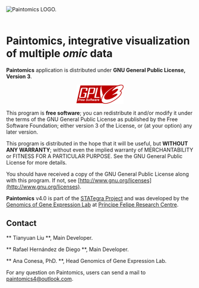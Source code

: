 <div class="imageContainer" style="" >
    <img src="paintomics_150x690.png" title="Paintomics LOGO." style=" height: 70px !important; margin-bottom: 20px; ">
</div>

# Paintomics, integrative visualization of multiple *omic* data      

**Paintomics** application is distributed under **GNU General Public License, Version 3**.

<div class="imageContainer" style="text-align:center; font-size:10px; color:#898989" >
    <img src="img/gplv3-127x51.png" title="GNU GENERAL PUBLIC LICENSE Version 3 logo."/>
</div>                              

This program is **free software**; you can redistribute it and/or modify it under the terms of the GNU General Public License as published by the Free Software Foundation; either version 3 of the License, or (at your option) any later version.

This program is distributed in the hope that it will be useful, but **WITHOUT ANY WARRANTY**; without even the implied warranty of MERCHANTABILITY or FITNESS FOR A PARTICULAR PURPOSE. See the GNU General Public License for more details.

You should have received a copy of the GNU General Public License along with this program. If not, see [http://www.gnu.org/licenses](http://www.gnu.org/licenses).

**Paintomics** v4.0 is part of the [STATegra Project](http://stategra.eu) and was developed by the [Genomics of Gene Expression Lab](http://bioinfo.cipf.es/aconesawp/) at [Príncipe Felipe Research Centre](http://www.cipf.es/).

## Contact

** Tianyuan Liu **, Main Developer.

** Rafael Hernández de Diego **, Main Developer.

** Ana Conesa, PhD. **, Head Genomics of Gene Expression Lab.

For any question on Paintomics, users can send a mail to [paintomics4@outlook.com](mailto:paintomics4@outlook.com).